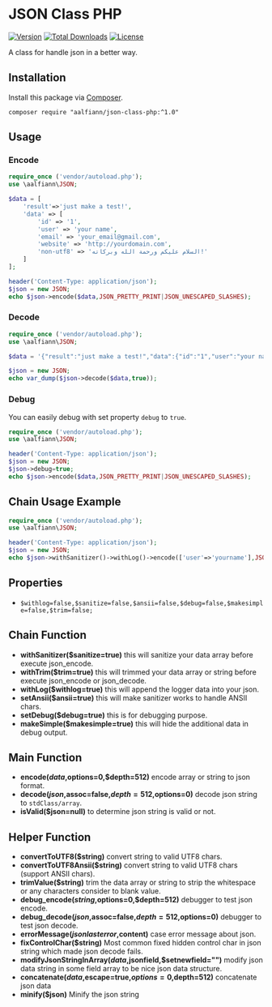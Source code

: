 # JSON Class PHP

[![Version](https://img.shields.io/badge/stable-1.3.1-green.svg)](https://github.com/aalfiann/json-class-php)
[![Total Downloads](https://poser.pugx.org/aalfiann/json-class-php/downloads)](https://packagist.org/packages/aalfiann/json-class-php)
[![License](https://poser.pugx.org/aalfiann/json-class-php/license)](https://github.com/aalfiann/json-class-php/blob/HEAD/LICENSE.md)

A class for handle json in a better way.

## Installation

Install this package via [Composer](https://getcomposer.org/).
```
composer require "aalfiann/json-class-php:^1.0"
```


## Usage

### Encode
```php
require_once ('vendor/autoload.php');
use \aalfiann\JSON;

$data = [
    'result'=>'just make a test!',
    'data' => [
        'id' => '1',
        'user' => 'your name',
        'email' => 'your_email@gmail.com',
        'website' => 'http://yourdomain.com',
        'non-utf8' => 'السلام علیکم ورحمة الله وبرکاته!'
    ]
];

header('Content-Type: application/json');
$json = new JSON;
echo $json->encode($data,JSON_PRETTY_PRINT|JSON_UNESCAPED_SLASHES);
```

### Decode
```php
require_once ('vendor/autoload.php');
use \aalfiann\JSON;

$data = '{"result":"just make a test!","data":{"id":"1","user":"your name","email":"your_email@gmail.com","website":"http://yourdomain.com","non-utf8":"\u00d8\u00a7\u00d9\u0084\u00d8\u00b3\u00d9\u0084\u00d8\u00a7\u00d9\u0085 \u00d8\u00b9\u00d9\u0084\u00db\u008c\u00da\u00a9\u00d9\u0085 \u00d9\u0088\u00d8\u00b1\u00d8\u00ad\u00d9\u0085\u00d8\u00a9 \u00d8\u00a7\u00d9\u0084\u00d9\u0084\u00d9\u0087 \u00d9\u0088\u00d8\u00a8\u00d8\u00b1\u00da\u00a9\u00d8\u00a7\u00d8\u00aa\u00d9\u0087!"},"logger":{"timestamp":"2018-09-17 13:53:12","uniqid":"5b9f95a812c0f"}}';

$json = new JSON;
echo var_dump($json->decode($data,true));
```


### Debug
You can easily debug with set property `debug` to `true`.
```php
require_once ('vendor/autoload.php');
use \aalfiann\JSON;

header('Content-Type: application/json');
$json = new JSON;
$json->debug=true;
echo $json->encode($data,JSON_PRETTY_PRINT|JSON_UNESCAPED_SLASHES);
```

## Chain Usage Example

```php
require_once ('vendor/autoload.php');
use \aalfiann\JSON;

header('Content-Type: application/json');
$json = new JSON;
echo $json->withSanitizer()->withLog()->encode(['user'=>'yourname'],JSON_PRETTY_PRINT);
```

## Properties
-  `$withlog=false,$sanitize=false,$ansii=false,$debug=false,$makesimple=false,$trim=false;`

## Chain Function
- **withSanitizer($sanitize=true)** this will sanitize your data array before execute json_encode.  
- **withTrim($trim=true)** this will trimmed your data array or string before execute json_encode or json_decode.  
- **withLog($withlog=true)** this will append the logger data into your json.
- **setAnsii($ansii=true)** this will make sanitizer works to handle ANSII chars.
- **setDebug($debug=true)** this is for debugging purpose.
- **makeSimple($makesimple=true)** this will hide the additional data in debug output.

## Main Function
- **encode($data,$options=0,$depth=512)** encode array or string to json format.
- **decode($json,$assoc=false,$depth=512,$options=0)** decode json string to `stdClass/array`.
- **isValid($json=null)** to determine json string is valid or not.

## Helper Function
- **convertToUTF8($string)** convert string to valid UTF8 chars.
- **convertToUTF8Ansii($string)** convert string to valid UTF8 chars (support ANSII chars).
- **trimValue($string)** trim the data array or string to strip the whitespace or any characters consider to blank value.
- **debug_encode($string,$options=0,$depth=512)** debugger to test json encode.
- **debug_decode($json,$assoc=false,$depth=512,$options=0)** debugger to test json decode.
- **errorMessage($jsonlasterror,$content)** case error message about json.
- **fixControlChar($string)** Most common fixed hidden control char in json string which made json decode fails.
- **modifyJsonStringInArray($data,$jsonfield,$setnewfield="")** modify json data string in some field array to be nice json data structure.
- **concatenate($data,$escape=true,$options=0,$depth=512)** concatenate json data
- **minify($json)** Minify the json string
